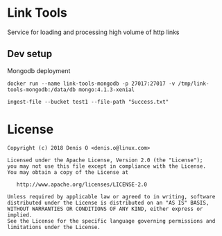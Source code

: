 # Link Tools

Service for loading and processing high volume of http links

## Dev setup

Mongodb deployment

`docker run --name link-tools-mongodb -p 27017:27017 -v /tmp/link-tools-mongodb:/data/db mongo:4.1.3-xenial`

`ingest-file --bucket test1 --file-path "Success.txt"`


License
=======
 
    Copyright (c) 2018 Denis O <denis.o@linux.com>
 
    Licensed under the Apache License, Version 2.0 (the "License");
    you may not use this file except in compliance with the License.
    You may obtain a copy of the License at
 
       http://www.apache.org/licenses/LICENSE-2.0
 
    Unless required by applicable law or agreed to in writing, software
    distributed under the License is distributed on an "AS IS" BASIS,
    WITHOUT WARRANTIES OR CONDITIONS OF ANY KIND, either express or implied.
    See the License for the specific language governing permissions and
    limitations under the License.
